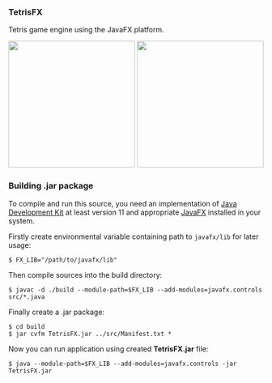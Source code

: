### TetrisFX
Tetris game engine using the JavaFX platform.

<img src="https://user-images.githubusercontent.com/17854950/89811297-c05d0b80-db3e-11ea-9931-d61e134e61e7.png" width="250px"> <img src="https://user-images.githubusercontent.com/17854950/89811323-ca7f0a00-db3e-11ea-8aa5-b3a7ce90b58f.png" width="250px">

### Building .jar package
To compile and run this source, you need an implementation of  [Java Development Kit](https://en.wikipedia.org/wiki/Java_Development_Kit) at least version 11 and appropriate [JavaFX](https://gluonhq.com/products/javafx) installed in your system.

Firstly create environmental variable containing path to `javafx/lib` for later usage:
```
$ FX_LIB="/path/to/javafx/lib"
```

Then compile sources into the build directory:
```
$ javac -d ./build --module-path=$FX_LIB --add-modules=javafx.controls src/*.java
```

Finally create a .jar package:
```
$ cd build
$ jar cvfm TetrisFX.jar ../src/Manifest.txt *
```

Now you can run application using created **TetrisFX.jar** file:
```
$ java --module-path=$FX_LIB --add-modules=javafx.controls -jar TetrisFX.jar
```
